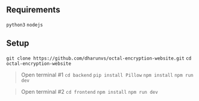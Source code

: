## Requirements

`python3`
`nodejs`

## Setup

`git clone https://github.com/dharunvs/octal-encryption-website.git`
`cd octal-encryption-website`

> Open terminal #1
> `cd backend`
> `pip install Pillow`
> `npm install`
> `npm run dev`

> Open terminal #2
> `cd frontend`
> `npm install`
> `npm run dev`
